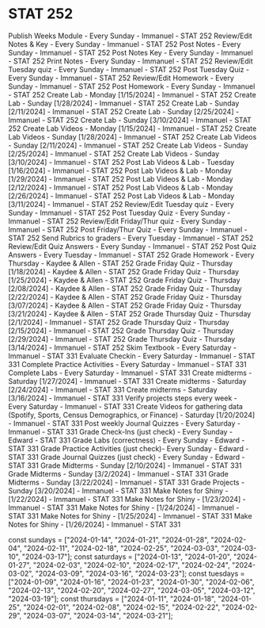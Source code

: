 # STAT 252 
Publish Weeks Module - Every Sunday - Immanuel - STAT 252
Review/Edit Notes & Key  - Every Sunday - Immanuel - STAT 252
Post Notes - Every Sunday - Immanuel - STAT 252 
Post Notes Key - Every Sunday - Immanuel - STAT 252
Print Notes - Every Sunday - Immanuel - STAT 252
Review/Edit Tuesday quiz - Every Sunday - Immanuel - STAT 252
Post Tuesday Quiz - Every Sunday - Immanuel - STAT 252
Review/Edit Homework - Every Sunday - Immanuel  - STAT 252
Post Homework - Every Sunday - Immanuel  - STAT 252
Create Lab -  Monday [1/15/2024] - Immanuel - STAT 252
Create Lab -  Sunday [1/28/2024] - Immanuel - STAT 252
Create Lab -  Sunday [2/11/2024] - Immanuel - STAT 252
Create Lab -  Sunday [2/25/2024] - Immanuel - STAT 252
Create Lab -  Sunday [3/10/2024] - Immanuel - STAT 252
Create Lab Videos -  Monday [1/15/2024] - Immanuel - STAT 252
Create Lab Videos -  Sunday [1/28/2024] - Immanuel - STAT 252
Create Lab Videos -  Sunday [2/11/2024] - Immanuel - STAT 252
Create Lab Videos -  Sunday [2/25/2024] - Immanuel - STAT 252
Create Lab Videos -  Sunday [3/10/2024] - Immanuel - STAT 252
Post Lab Videos & Lab -  Tuesday [1/16/2024] - Immanuel - STAT 252
Post Lab Videos & Lab -  Monday [1/29/2024] - Immanuel - STAT 252
Post Lab Videos & Lab -  Monday [2/12/2024] - Immanuel - STAT 252 
Post Lab Videos & Lab -  Monday [2/26/2024] - Immanuel - STAT 252
Post Lab Videos & Lab -  Monday [3/11/2024] - Immanuel - STAT 252 
Review/Edit Tuesday quiz - Every Sunday - Immanuel  - STAT 252
Post Tuesday Quiz - Every Sunday - Immanuel   - STAT 252
Review/Edit Friday/Thur quiz - Every Sunday - Immanuel  - STAT 252
Post Friday/Thur Quiz - Every Sunday - Immanuel  - STAT 252 
Send Rubrics to graders - Every Tuesday - Immanuel  - STAT 252
Review/Edit Quiz Answers - Every Sunday - Immanuel  - STAT 252
Post Quiz Answers - Every Tuesday - Immanuel  - STAT 252
Grade Homework - Every Thursday  - Kaydee & Allen - STAT 252
Grade Friday Quiz - Thursday [1/18/2024] - Kaydee & Allen - STAT 252
Grade Friday Quiz - Thursday [1/25/2024] - Kaydee & Allen - STAT 252
Grade Friday Quiz - Thursday [2/08/2024] - Kaydee & Allen - STAT 252
Grade Friday Quiz - Thursday [2/22/2024] - Kaydee & Allen - STAT 252
Grade Friday Quiz - Thursday [3/07/2024] - Kaydee & Allen - STAT 252
Grade Friday Quiz - Thursday [3/21/2024] - Kaydee & Allen - STAT 252
Grade Thursday Quiz - Thursday [2/1/2024] - Immanuel - STAT 252
Grade Thursday Quiz - Thursday [2/15/2024] - Immanuel - STAT 252
Grade Thursday Quiz - Thursday [2/29/2024] - Immanuel - STAT 252
Grade Thursday Quiz - Thursday [3/14/2024] - Immanuel - STAT 252
Skim Textbook - Every Saturday - Immanuel - STAT 331
Evaluate Checkin - Every Saturday - Immanuel - STAT 331
Complete Practice Activities - Every Saturday - Immanuel - STAT 331
Complete Labs - Every Saturday - Immanuel - STAT 331
Create midterms - Saturday  [1/27/2024] - Immanuel - STAT 331
Create midterms - Saturday  [2/24/2024] - Immanuel - STAT 331
Create midterms - Saturday  [3/16/2024] - Immanuel - STAT 331
Verify projects steps every week - Every Saturday - Immanuel - STAT 331
Create Videos for gathering data (Spotify, Sports, Census Demographics, or Finance) - Saturday  [1/20/2024] - Immanuel - STAT 331
Post weekly Journal Quizzes - Every Saturday - Immanuel - STAT 331
Grade Check-Ins (just check) - Every Sunday - Edward - STAT 331
Grade Labs (correctness) - Every Sunday - Edward - STAT 331
Grade Practice Activities (just check)- Every Sunday - Edward - STAT 331
Grade Journal Quizzes (just check) - Every Sunday - Edward - STAT 331
Grade Midterms - Sunday [2/10/2024] - Immanuel  - STAT 331
Grade Midterms - Sunday [3/2/2024] - Immanuel  - STAT 331
Grade Midterms - Sunday [3/22/2024] - Immanuel  - STAT 331
Grade Projects - Sunday [3/20/2024] - Immanuel  - STAT 331
Make Notes for Shiny - [1/22/2024]  - Immanuel - STAT 331
Make Notes for Shiny - [1/23/2024]  - Immanuel - STAT 331
Make Notes for Shiny - [1/24/2024]  - Immanuel - STAT 331
Make Notes for Shiny - [1/25/2024]  - Immanuel - STAT 331
Make Notes for Shiny - [1/26/2024]  - Immanuel - STAT 331


const sundays = ["2024-01-14", "2024-01-21", "2024-01-28", "2024-02-04", "2024-02-11", "2024-02-18", "2024-02-25", "2024-03-03", "2024-03-10", "2024-03-17"];
const saturdays = ["2024-01-13", "2024-01-20", "2024-01-27", "2024-02-03", "2024-02-10", "2024-02-17", "2024-02-24", "2024-03-02", "2024-03-09", "2024-03-16", "2024-03-23"];
const tuesdays = ["2024-01-09", "2024-01-16", "2024-01-23", "2024-01-30", "2024-02-06", "2024-02-13", "2024-02-20", "2024-02-27", "2024-03-05", "2024-03-12", "2024-03-19"];
const thursdays = ["2024-01-11", "2024-01-18", "2024-01-25", "2024-02-01", "2024-02-08", "2024-02-15", "2024-02-22", "2024-02-29", "2024-03-07", "2024-03-14", "2024-03-21"];
